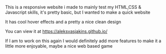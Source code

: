 This is a responsive website i made to mainly test my HTML,CSS & Javascript skills, it's pretty basic, but I wanted to make a quick website

It has cool hover effects and a pretty a nice clean design

You can view it at https://aleksvasjakins.github.io/

If I am to work on this again I would definitely add more features to make it a little more enjoyable, maybe a nice web based game
